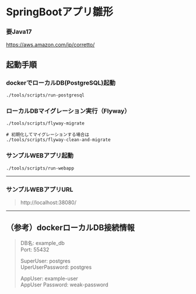 # SpringBootアプリ雛形

### 要Java17
https://aws.amazon.com/jp/corretto/

## 起動手順

### dockerでローカルDB(PostgreSQL)起動
```shell
./tools/scripts/run-postgresql
```

### ローカルDBマイグレーション実行（Flyway）
```shell
./tools/scripts/flyway-migrate

# 初期化してマイグレーションする場合は
./tools/scripts/flyway-clean-and-migrate
```

### サンプルWEBアプリ起動
```shell
./tools/scripts/run-webapp
```

---
### サンプルWEBアプリURL
> http://localhost:38080/


---


## （参考）dockerローカルDB接続情報
> DB名: example_db  
> Port: 55432
>
> SuperUser: postgres    
> UperUserPassword: postgres
>
> AppUser: example-user  
> AppUser Password: weak-password

